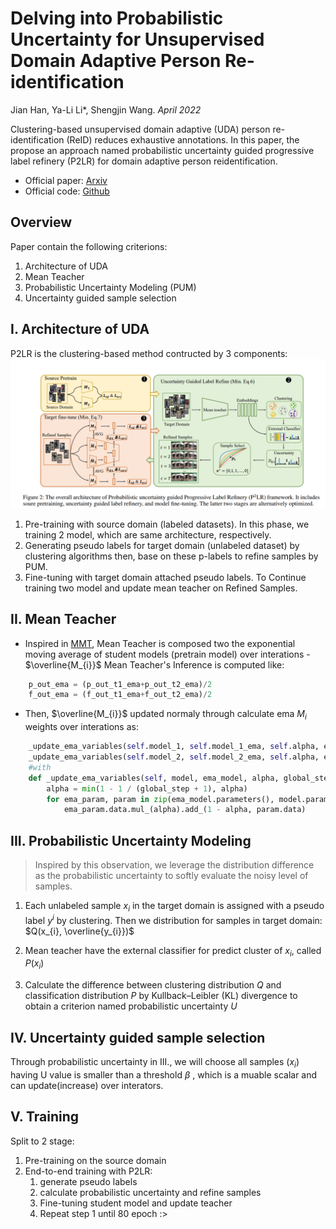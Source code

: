 # Delving into Probabilistic Uncertainty for Unsupervised Domain Adaptive Person Re-identification
Jian Han, Ya-Li Li*, Shengjin Wang. _April 2022_

Clustering-based unsupervised domain adaptive (UDA) person re-identification (ReID) reduces exhaustive annotations. In this paper, the propose an approach named probabilistic uncertainty guided progressive label refinery (P2LR) for domain adaptive person reidentification.

* Official paper: [Arxiv](https://arxiv.org/pdf/2112.14025.pdf)
* Official code: [Github](https://github.com/JeyesHan/P2LR)

## Overview
Paper contain the following criterions:
1. Architecture of UDA 
2. Mean Teacher
3. Probabilistic Uncertainty Modeling (PUM)
4. Uncertainty guided sample selection

## I. Architecture of UDA
P2LR is the clustering-based method contructed by 3 components: 
![image](../../asset/images/P2LR/overall%20architecture.png)

1. Pre-training with source domain (labeled datasets). In this phase, we training 2 model, which are same architecture, respectively.
2. Generating pseudo labels for target domain (unlabeled dataset) by clustering algorithms then, base on these p-labels to refine samples by PUM.
3. Fine-tuning with target domain attached pseudo labels. To Continue training two model and update mean teacher on Refined Samples.

## II. Mean Teacher
*  Inspired in [MMT](https://github.com/yxgeee/MMT), Mean Teacher is composed two the exponential moving average of student models (pretrain model) over interations -  $\overline{M_{i}}$
Mean Teacher's Inference is computed like: 
```python
    p_out_ema = (p_out_t1_ema+p_out_t2_ema)/2
    f_out_ema = (f_out_t1_ema+f_out_t2_ema)/2
```
*  Then, $\overline{M_{i}}$ updated normaly through calculate ema $M_{i}$ weights over interations as:    
```python
    _update_ema_variables(self.model_1, self.model_1_ema, self.alpha, epoch*len(data_loader_target)+i)
    _update_ema_variables(self.model_2, self.model_2_ema, self.alpha, epoch*len(data_loader_target)+i)
    #with
    def _update_ema_variables(self, model, ema_model, alpha, global_step):
        alpha = min(1 - 1 / (global_step + 1), alpha)
        for ema_param, param in zip(ema_model.parameters(), model.parameters()):
            ema_param.data.mul_(alpha).add_(1 - alpha, param.data)
```

  
## III. Probabilistic Uncertainty Modeling
> Inspired by this observation, we leverage the distribution difference as the probabilistic uncertainty to softly evaluate the noisy level of samples.

1. Each unlabeled sample $x_{i}$ in the target domain is assigned with a pseudo label $y^i$ by clustering. Then we distribution for samples in target domain: 
   $Q(x_{i}, \overline{y_{i}})$ 

2. Mean teacher have the external classifier for predict cluster of $x_{i}$, called $P(x_{i})$
3. Calculate the difference between clustering distribution $Q$ and classification distribution $P$ by Kullback–Leibler (KL) divergence to obtain  a criterion named probabilistic uncertainty $U$   

## IV. Uncertainty guided sample selection

Through probabilistic uncertainty in III., we will choose all samples ($x_{i}$) having U value is smaller than a threshold ${\beta}$ , which is a muable scalar and can update(increase) over interators.

## V. Training
Split to 2 stage: 

1. Pre-training on the source domain
2. End-to-end training with P2LR: 
   1.  generate pseudo labels
   2.  calculate probabilistic uncertainty and refine samples
   3.  Fine-tuning student model and update teacher
   4.  Repeat step 1 until 80 epoch :> 
